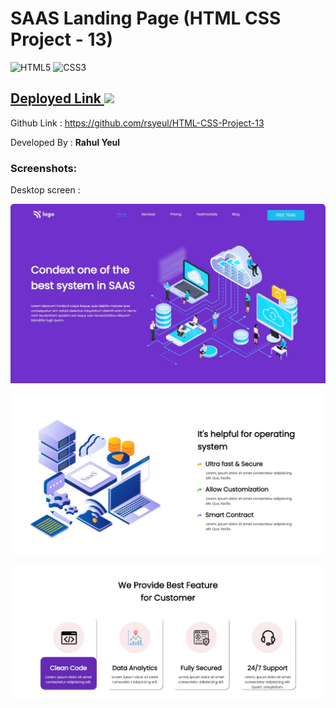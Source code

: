 <!-- # FSD Javascript  Bootcamp -->
# SAAS Landing Page (HTML CSS Project - 13)

![HTML5](https://img.shields.io/badge/html5-%23E34F26.svg?style=for-the-badge&logo=html5&logoColor=white) ![CSS3](https://img.shields.io/badge/css3-%231572B6.svg?style=for-the-badge&logo=css3&logoColor=white)

##  [Deployed Link ![](https://camo.githubusercontent.com/ee1f8efa669af5258733fc36705130a56fd7d8afc36f4aee553dd96aca4bac0a/68747470733a2f2f696d672e736869656c64732e696f2f62616467652f2d4e65746c6966792d2532333030433742373f7374796c653d666c61742d737175617265266c6f676f3d6e65746c696679266c6f676f436f6c6f723d666666666666) ](https://rahul-project-13.netlify.app/) 
Github Link : https://github.com/rsyeul/HTML-CSS-Project-13


Developed By : **Rahul Yeul**

### Screenshots:

Desktop screen :

![Home page](./screenshots/desktop-ss-1.jpeg) 

![features](./screenshots/desktop-ss-2.jpeg) 

![Home page](./screenshots/desktop-ss-3.jpeg) 

